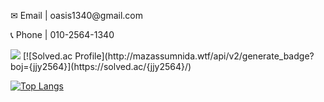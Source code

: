 <p>✉ Email | oasis1340@gmail.com</p>
<p>📞 Phone | 010-2564-1340</p>
<p></p>
<picture>
  <source
    srcset="https://github-readme-stats.vercel.app/api?username=anuraghazra&show_icons=true&theme=dark"
    media="(prefers-color-scheme: dark)"
  />
  <source
    srcset="https://github-readme-stats.vercel.app/api?username=oasis1340&show_icons=true"
    media="(prefers-color-scheme: light), (prefers-color-scheme: no-preference)"
  />
  <img src="https://github-readme-stats.vercel.app/api?username=oasis1340&show_icons=true" />
  [![Solved.ac Profile](http://mazassumnida.wtf/api/v2/generate_badge?boj={jjy2564}](https://solved.ac/{jjy2564}/)
</picture>

[![Top Langs](https://github-readme-stats.vercel.app/api/top-langs/?username=oasis1340&layout=donut)](https://github.com/oasis1340/github-readme-stats)
